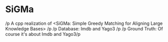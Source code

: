 # SiGMa
/p A cpp realization of &lt;SiGMa: Simple Greedy Matching for Aligning Large Knowledge Bases> /p
/p Database: Imdb and Yago3 /p
/p Ground Truth: Of course it's about Imdb and Yago3/p
